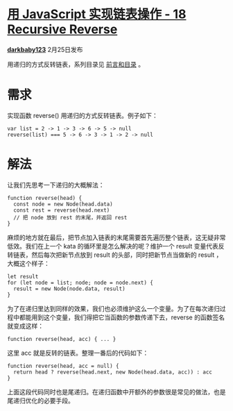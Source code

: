 # [用 JavaScript 实现链表操作 - 18 Recursive Reverse][0]

[**darkbaby123**][4] 2月25日发布 


用递归的方式反转链表，系列目录见 [前言和目录][5] 。

# 需求

实现函数 reverse() 用递归的方式反转链表。例子如下：

    var list = 2 -> 1 -> 3 -> 6 -> 5 -> null
    reverse(list) === 5 -> 6 -> 3 -> 1 -> 2 -> null

# 解法

让我们先思考一下递归的大概解法：

    function reverse(head) {
      const node = new Node(head.data)
      const rest = reverse(head.next)
      // 把 node 放到 rest 的末尾，并返回 rest
    }

麻烦的地方就在最后，把节点加入链表的末尾需要首先遍历整个链表，这无疑非常低效。我们在上一个 kata 的循环里是怎么解决的呢？维护一个 result 变量代表反转链表，然后每次把新节点放到 result 的头部，同时把新节点当做新的 result ，大概这个样子：

    let result
    for (let node = list; node; node = node.next) {
      result = new Node(node.data, result)
    }

为了在递归里达到同样的效果，我们也必须维护这么一个变量。为了在每次递归过程中都能用到这个变量，我们得把它当函数的参数传递下去，reverse 的函数签名就变成这样：

    function reverse(head, acc) { ... }

这里 acc 就是反转的链表。整理一番后的代码如下：

    function reverse(head, acc = null) {
      return head ? reverse(head.next, new Node(head.data, acc)) : acc
    }

上面这段代码同时也是尾递归。在递归函数中开额外的参数很是常见的做法，也是尾递归优化的必要手段。

[0]: /a/1190000008485170
[1]: /t/javascript/blogs
[2]: /t/%E9%93%BE%E8%A1%A8/blogs
[3]: /t/%E7%AE%97%E6%B3%95/blogs
[4]: /u/darkbaby123
[5]: https://segmentfault.com/a/1190000007543189
